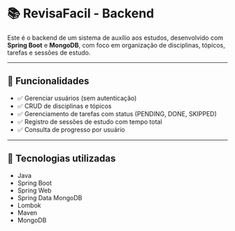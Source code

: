 # 📚 RevisaFacil - Backend

Este é o backend de um sistema de auxílio aos estudos, desenvolvido com **Spring Boot** e **MongoDB**, com foco em organização de disciplinas, tópicos, tarefas e sessões de estudo.

---

## 🚀 Funcionalidades

- ✅ Gerenciar usuários (sem autenticação)
- ✅ CRUD de disciplinas e tópicos
- ✅ Gerenciamento de tarefas com status (PENDING, DONE, SKIPPED)
- ✅ Registro de sessões de estudo com tempo total
- ✅ Consulta de progresso por usuário

---

## 🧱 Tecnologias utilizadas

- Java
- Spring Boot 
- Spring Web
- Spring Data MongoDB
- Lombok
- Maven
- MongoDB

